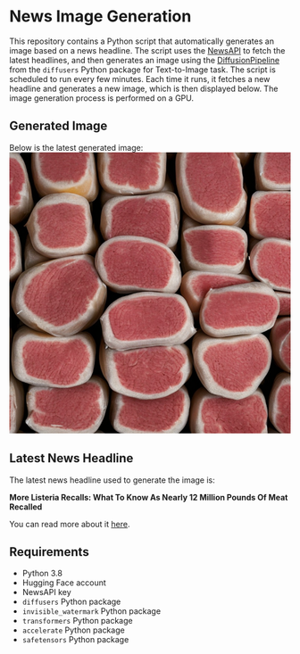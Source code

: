 # News Image Generation
This repository contains a Python script that automatically generates an image based on a news headline. The script uses the [NewsAPI](https://newsapi.org/) to fetch the latest headlines, and then generates an image using the [DiffusionPipeline](https://github.com/huggingface/diffusers) from the `diffusers` Python package for Text-to-Image task.
The script is scheduled to run every few minutes. Each time it runs, it fetches a new headline and generates a new image, which is then displayed below. The image generation process is performed on a GPU.

## Generated Image
Below is the latest generated image:
![Generated Image](image.png)

## Latest News Headline
The latest news headline used to generate the image is:

**More Listeria Recalls: What To Know As Nearly 12 Million Pounds Of Meat Recalled**

You can read more about it [here](https://news.google.com/rss/articles/CBMizwFBVV95cUxPQnoxUDRPZ0JfaEdndDhpSk1YSFNrNlZZSXdoUDZTX3kwUXNaQVRJQXRVNS1Xb2dCM2wxVzZCOGFtdlBsUjR0X0VsMGliQm1jWWJrM2psM2lEUFlNdkRvbVl5cW94ZXRVd0F3THJVMlNvazE4bG9KaC1aU2d1dExKcDJ3SVRvQ1lwQlh2Y2xDSFBmSFFWR21DaEZYVnRyZC1hQVduMkc4YWV3aXppdVFUWGFOY0xJdWtQcjdFdmloSVB6N1c5dXdsWHJtMy1LeVU?oc=5).

## Requirements
- Python 3.8
- Hugging Face account
- NewsAPI key
- `diffusers` Python package
- `invisible_watermark` Python package
- `transformers` Python package
- `accelerate` Python package
- `safetensors` Python package
